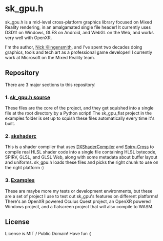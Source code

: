 # sk_gpu.h

sk_gpu.h is a mid-level cross-platform graphics library focused on Mixed Reality rendering, in an amalgamated single file header! It currently uses D3D11 on Windows, GLES on Android, and WebGL on the Web, and works very well with OpenXR.

I'm the author, [Nick Klingensmith](https://twitter.com/koujaku), and I've spent two decades doing graphics, tools and tech art as a professional game developer! I currently work at Microsoft on the Mixed Reality team.

## Repository

There are 3 major sections to this repository!

### 1. [sk_gpu.h source](https://github.com/maluoi/sk_gpu/tree/master/src)

These files are the core of the project, and they get squished into a single file at the root directory by a Python script! The sk_gpu_flat project in the examples folder is set up to squish these files automatically every time it's built.

### 2. [skshaderc](https://github.com/maluoi/sk_gpu/tree/master/skshaderc)

This is a shader compiler that uses [DXShaderCompiler](https://github.com/microsoft/DirectXShaderCompiler) and [Spirv-Cross](https://github.com/KhronosGroup/SPIRV-Cross) to compile real HLSL shader code into a single file containing HLSL bytecode, SPIRV, GLSL, and GLSL Web, along with some metadata about buffer layout and uniforms. sk_gpu.h loads these files and picks the right chunk to use on the right platform :)

### 3. [Examples](https://github.com/maluoi/sk_gpu/tree/master/examples)

These are maybe more my tests or development environments, but these are a set of project I use to test out sk_gpu's features on different platforms! There's an OpenXR powered Oculus Quest project, an OpenXR powered Windows project, and a flatscreen project that will also compile to WASM.

## License

License is MIT / Public Domain! Have fun :)